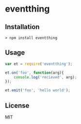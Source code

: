 # eventthing

## Installation

```
> npm install eventthing
```

## Usage

```js
var et = require('eventthing');

et.on('foo', function(arg){
	console.log('recieved', arg);
});

et.emit('foo', 'hello world');
```

## License

MIT

